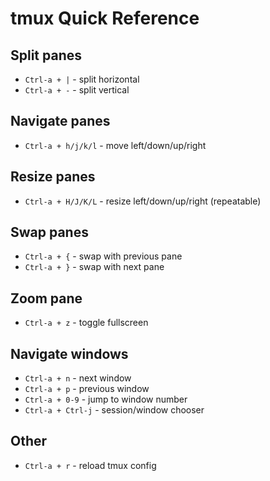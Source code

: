 # tmux Quick Reference

## Split panes
- `Ctrl-a + |` - split horizontal
- `Ctrl-a + -` - split vertical

## Navigate panes
- `Ctrl-a + h/j/k/l` - move left/down/up/right

## Resize panes
- `Ctrl-a + H/J/K/L` - resize left/down/up/right (repeatable)

## Swap panes
- `Ctrl-a + {` - swap with previous pane
- `Ctrl-a + }` - swap with next pane

## Zoom pane
- `Ctrl-a + z` - toggle fullscreen

## Navigate windows
- `Ctrl-a + n` - next window
- `Ctrl-a + p` - previous window
- `Ctrl-a + 0-9` - jump to window number
- `Ctrl-a + Ctrl-j` - session/window chooser

## Other
- `Ctrl-a + r` - reload tmux config
